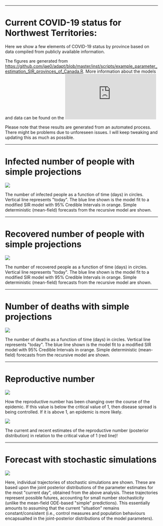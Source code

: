 
---

# Current COVID-19 status for Northwest Territories:

Here we show a few elements of COVID-19 status by province based on data compiled from publicly available information.

The figures are generated from https://github.com/jae0/adapt/blob/master/inst/scripts/example_parameter_estimation_SIR_provinces_of_Canada.R. More information about the models and data can be found on the ![main page](https://github.com/jae0/adapt/blob/master/README.md)

Please note that these results are generated from an automated process. There might be problems due to unforeseen issues. I will keep tweaking and updating this as much as possible.

---

# Infected number of people with simple projections

![](./fit_with_projections_infected.png)

The number of infected people as a function of time (days) in circles. Vertical line represents "today". The blue line shown is the model fit to a modified SIR model with 95% Credible Intervals in orange. Simple deterministic (mean-field) forecasts from the recursive model are shown.

---

# Recovered number of people with simple projections

![](./fit_with_projections_recovered.png)

The number of recovered people as a function of time (days) in circles. Vertical line represents "today". The blue line shown is the model fit to a modified SIR model with 95% Credible Intervals in orange. Simple deterministic (mean-field) forecasts from the recursive model are shown.

---

# Number of deaths with simple projections

![](./fit_with_projections_mortalities.png)

The number of deaths as a function of time (days) in circles. Vertical line represents "today". The blue line shown is the model fit to a modified SIR model with 95% Credible Intervals in orange. Simple deterministic (mean-field) forecasts from the recursive model are shown.

---

# Reproductive number

![](./reproductive_number.png)

How the reproductive number has been changing over the course of the epidemic. If this value is below the critical value of 1, then disease spread is being controlled. If it is above 1, an epidemic is more likely.

![](./reproductive_number_today.png)

The current and recent estimates of the reproductive number (posterior distribution) in relation to the critical value of  1 (red line)!

---
# Forecast with stochastic simulations

![](./fit_with_projections_and_stochastic_simulations.png)

Here, individual trajectories of stochastic simulations are shown. These are based upon the joint posterior distributions of the parameter estimates for the most "current day", obtained from the above analysis. These trajectories represent possible futures, accounting for small number stochasticity (unlike the mean-field ODE-based "simple" predictions). This essentially  amounts to assuming that the current "situation" remains constant/consistent (i.e., control measures and population behaviours encapsualted in the joint-posterior distributions of the model parameters).

